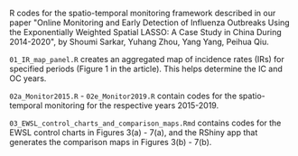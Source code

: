 R codes for the spatio-temporal monitoring framework described in our paper "Online Monitoring and Early Detection of Influenza Outbreaks Using the Exponentially Weighted Spatial LASSO: A Case Study in China During 2014-2020", by Shoumi Sarkar, Yuhang Zhou, Yang Yang, Peihua Qiu.

`01_IR_map_panel.R` creates an aggregated map of incidence rates (IRs) for specified periods (Figure 1 in the article). This helps determine the IC and OC years.

`02a_Monitor2015.R` - `02e_Monitor2019.R` contain codes for the spatio-temporal monitoring for the respective years 2015-2019.

`03_EWSL_control_charts_and_comparison_maps.Rmd` contains codes for the EWSL control charts in Figures 3(a) - 7(a), and the RShiny app that generates the comparison maps in Figures 3(b) - 7(b).
